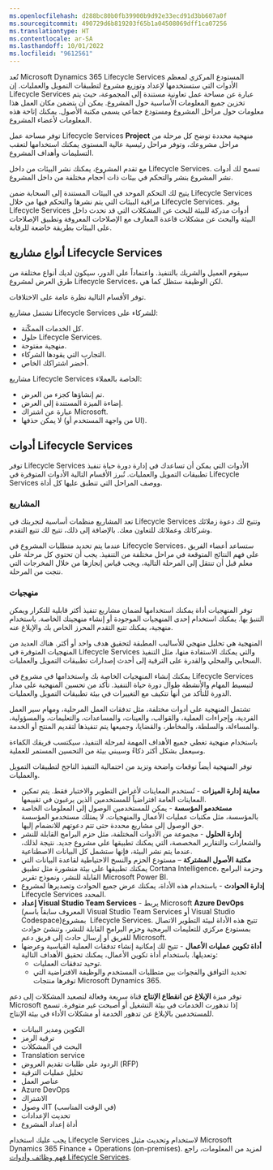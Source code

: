 ```yaml
---
ms.openlocfilehash: d288bc80b0fb39900b9d92e33ecd91d3bb607a0f
ms.sourcegitcommit: 490729d6b819203f65b1a04508069dff1ca07256
ms.translationtype: HT
ms.contentlocale: ar-SA
ms.lasthandoff: 10/01/2022
ms.locfileid: "9612561"
---
```

تُعد Microsoft Dynamics ‏365 Lifecycle Services المستودع المركزي لمعظم الأدوات التي ستستخدمها لإعداد وتوزيع مشروع لتطبيقات التمويل والعمليات. إن Lifecycle Services عبارة عن مساحة عمل تعاونية مستندة إلى المجموعة، حيث يتم تخزين جميع المعلومات الأساسية حول المشروع. يمكن أن يتضمن مكان العمل هذا معلومات حول مراحل المشروع ومستودع جماعي يسمى مكتبة الأصول. يمكنك إتاحة هذه المعلومات لأعضاء المشروع.

توفر مساحة عمل Lifecycle Services **Project** منهجية محددة توضح كل مرحلة من مراحل مشروعك، وتوفر مراحل رئيسية عالية المستوى يمكنك استخدامها لتعقب التسليمات وأهداف المشروع.

مع تقدم المشروع، يمكنك نشر البيئات من داخل Lifecycle Services. تسمح لك أدوات نشر المشروع بنشر والتحكم في بيئات ذات أحجام مختلفة من داخل المشروع.

يتيح لك التحكم الموحد في البيئات المستندة إلى السحابة ضمن Lifecycle Services مراقبة البيئات التي يتم نشرها والتحكم فيها من خلال Lifecycle Services. يوفر Lifecycle Services أدوات مدركة للبيئة للبحث عن المشكلات التي قد تحدث داخل البيئة والبحث عن مشكلات قاعدة المعارف مع الإصلاحات المعروفة وتطبيق الإصلاحات على البيئات بطريقة خاضعة للرقابة.

## <a name="types-of-lifecycle-services-projects"></a>أنواع مشاريع Lifecycle Services

سيقوم العميل والشريك بالتنفيذ. واعتماداً على الدور، سيكون لديك أنواع مختلفة من طرق العرض لمشروع Lifecycle Services، لكن الوظيفة ستظل كما هي.

توفر الأقسام التالية نظرة عامة على الاختلافات.

تشتمل مشاريع Lifecycle Services للشركاء على:

- كل الخدمات الممكّنة.
- حلول Lifecycle Services.
- منهجية مفتوحة.
- التجارب التي يقودها الشركاء.
- أحضر اشتراكك الخاص.

مشاريع Lifecycle Services الخاصة بالعملاء:

- تم إنشاؤها كجزء من العرض.
- إضاءة الميزة المستندة إلى العرض.
- عبارة عن اشتراك Microsoft.
- لا يمكن حذفها (من واجهة المستخدم أو UI).

## <a name="lifecycle-services-tools"></a>أدوات Lifecycle Services

توفر Lifecycle Services الأدوات التي يمكن أن تساعدك في إدارة دورة حياة تنفيذ تطبيقات التمويل والعمليات. تُبرز الأقسام التالية الأدوات المتوفرة في Lifecycle Services ووصف المراحل التي تنطبق عليها كل أداة.

### <a name="projects"></a>المشاريع 

تعد المشاريع منظمات أساسية لتجربتك في Lifecycle Services وتتيح لك دعوة زملائك وشركائك وعملائك للتعاون معك. بالإضافة إلى ذلك، تتيح لك تتبع التقدم.

عندما يتم تحديد متطلبات المشروع في Lifecycle Services، ستساعد أعضاء الفريق على فهم النتائج المتوقعة في مراحل مختلفة من التنفيذ. يجب أن تحتوي كل مرحلة على معلم قبل أن تنتقل إلى المرحلة التالية، ويجب قياس إنجازها من خلال المخرجات التي نتجت من المرحلة.

### <a name="methodologies"></a>منهجيات 

توفر المنهجيات أداة يمكنك استخدامها لضمان مشاريع تنفيذ أكثر قابلية للتكرار ويمكن التنبؤ بها. يمكنك استخدام إحدى المنهجيات الموجودة أو إنشاء منهجيتك الخاصة. باستخدام منهجية، يمكنك تتبع التقدم المحرز الخاص بك والإبلاغ عنه.

المنهجية هي تحليل منهجي للأساليب المطبقة لتحقيق هدف واحد أو أكثر. هناك العديد من المنهجيات المتوفرة في Lifecycle Services والتي يمكنك الاستفادة منها، مثل التنفيذ السحابي والمحلي والقدرة على الترقية إلى أحدث إصدارات تطبيقات التمويل والعمليات.

يمكنك إنشاء المنهجيات الخاصة بك واستخدامها في مشروع في Lifecycle Services لتبسيط المهام والأنشطة طوال دورة حياة التنفيذ. تأكد من تحسين المنهجية على مدار الدورة للتأكد من أنها تتكيف مع التغييرات في بيئة تطبيقات التمويل والعمليات.

تشتمل المنهجية على أدوات مختلفة، مثل تدفقات العمل المرحلية، ومهام سير العمل الفردية، وإجراءات العملية، والقوالب، والعينات، والمساعدات، والتعليمات، والمسؤولية، والمساءلة، والسلطة، والمخاطر، والقضايا، وجميعها يتم تنفيذها لتقديم المنتج أو الخدمة.

باستخدام منهجية تغطي جميع الأهداف المهمة لمرحلة التنفيذ، سيكتسب فريقك الكفاءة وسيعمل بشكل أكثر ذكاءً وسيبني بيئة من التحسين المستمر للعملية.

توفر المنهجية أيضاً توقعات واضحة وتزيد من احتمالية التنفيذ الناجح لتطبيقات التمويل والعمليات.
- **معاينة إدارة الميزات** - تُستخدم المعاينات لأغراض التطوير والاختبار فقط. يتم تمكين المعاينات العامة افتراضياً للمستخدمين الذين يرغبون في تقييمها.
- **مستخدمو المؤسسة** - يمكن للمستخدمين الوصول إلى المعلومات الخاصة بالمؤسسة، مثل مكتبات عمليات الأعمال والمنهجيات. لا يمتلك مستخدمو المؤسسة حق الوصول إلى مشاريع محددة حتى تتم دعوتهم للانضمام إليها.
- **إدارة الحلول** - مجموعة من الأدوات المختلفة، مثل حزم البرامج القابلة للنشر والشعارات والتقارير المخصصة، التي يمكنك تطبيقها على مشروع جديد. نتيجة لذلك، عندما يتم نشر البيئة، فإنها ستشمل كل البيانات الاصطناعية‬.
- **مكتبة الأصول المشتركة‬** – مستودع الحزم والنسخ الاحتياطية لقاعدة البيانات التي يمكنك تطبيقها على بيئة منشورة مثل تطبيق Cortana Intelligence، وحزمة البرامج القابلة للنشر، ونموذج تقرير Microsoft Power BI.
- **إدارة الحوادث** - باستخدام هذه الأداة، يمكنك عرض جميع الحوادث وتصديرها لمشروع Lifecycle Services المحدد.
- **إعداد Visual Studio ‏Team Services** - يربط Microsoft **Azure DevOps** (المعروف سابقاً باسم Visual Studio ‏Team Services أو Visual Studio Codespace)‏ بمشروع Lifecycle Services. تتيح هذه الأداة لبيئة التطوير الاتصال بمستودع مركزي للتعليمات البرمجية وحزم البرامج القابلة للنشر، وتنشئ حوادث للفريق أو إرسال حادث إلى فريق دعم Microsoft.
- **أداة تكوين عمليات الأعمال** - تتيح لك إمكانية إنشاء تدفقات العملية القياسية وعرضها وتعديلها. باستخدام أداة تكوين الأعمال، يمكنك تحقيق الأهداف التالية:
    - توحيد تدفقات العمليات.
    - تحديد التوافق والفجوات بين متطلبات المستخدم والوظيفة الافتراضية التي توفرها منتجات Microsoft Dynamics ‏365.

توفر ميزة **الإبلاغ عن انقطاع الإنتاج** قناة سريعة وفعالة لتصعيد المشكلات إلى دعم Microsoft إذا تدهورت الخدمات في بيئة التشغيل أو أصبحت غير متوفرة. تسمح للمستخدمين بالإبلاغ عن تدهور الخدمة أو مشكلات الأداء في بيئة الإنتاج.

- التكوين ومدير البيانات 
- ترقية الرمز 
- البحث في المشكلات 
- Translation service 
- الردود على طلبات تقديم العروض (RFP) 
- تحليل عمليات الترقية 
- عناصر العمل 
- Azure DevOps 
- الاشتراك 
- وصول JIT (في الوقت المناسب) 
- تحديث الإعدادات 
- أداة إعداد المشروع 

يجب عليك استخدام Lifecycle Services لاستخدام وتحديث مثيل Microsoft Dynamics 365 Finance + Operations (on-premises). لمزيد من المعلومات، راجع [فهم وظائف وأدوات Lifecycle Services](/training/modules/get-started-lifecycle-services-finance-operations/2-functionality-and-tools-of-lcs/?azure-portal=true).
